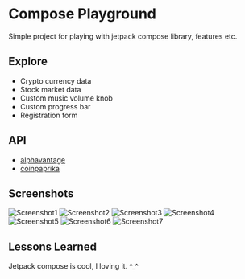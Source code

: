 
# Compose Playground

Simple project for playing with jetpack compose library, features etc.


## Explore

- Crypto currency data
- Stock market data
- Custom music volume knob
- Custom progress bar
- Registration form

## API

- [alphavantage](https://www.alphavantage.co/)
- [coinpaprika](https://coinpaprika.com/)


## Screenshots

![Screenshot1](/.github/images/1.jpg)
![Screenshot2](/.github/images/2.jpg)
![Screenshot3](/.github/images/3.jpg)
![Screenshot4](/.github/images/4.jpg)
![Screenshot5](/.github/images/5.jpg)
![Screenshot6](/.github/images/6.jpg)
![Screenshot7](/.github/images/7.jpg)


## Lessons Learned

Jetpack compose is cool, I loving it. ^_^

  